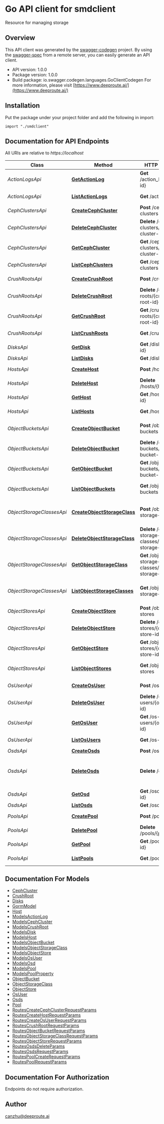 # Go API client for smdclient

Resource for managing storage

## Overview
This API client was generated by the [swagger-codegen](https://github.com/swagger-api/swagger-codegen) project.  By using the [swagger-spec](https://github.com/swagger-api/swagger-spec) from a remote server, you can easily generate an API client.

- API version: 1.0.0
- Package version: 1.0.0
- Build package: io.swagger.codegen.languages.GoClientCodegen
For more information, please visit [https://www.deeproute.ai/](https://www.deeproute.ai/)

## Installation
Put the package under your project folder and add the following in import:
```golang
import "./smdclient"
```

## Documentation for API Endpoints

All URIs are relative to *https://localhost*

Class | Method | HTTP request | Description
------------ | ------------- | ------------- | -------------
*ActionLogsApi* | [**GetActionLog**](docs/ActionLogsApi.md#getactionlog) | **Get** /action_logs/{log-id} | get a action log
*ActionLogsApi* | [**ListActionLogs**](docs/ActionLogsApi.md#listactionlogs) | **Get** /action_logs | get all action logs
*CephClustersApi* | [**CreateCephCluster**](docs/CephClustersApi.md#createcephcluster) | **Post** /ceph-clusters | create ceph cluster
*CephClustersApi* | [**DeleteCephCluster**](docs/CephClustersApi.md#deletecephcluster) | **Delete** /ceph-clusters/{ceph-cluster-id} | delete ceph cluster
*CephClustersApi* | [**GetCephCluster**](docs/CephClustersApi.md#getcephcluster) | **Get** /ceph-clusters/{ceph-cluster-id} | get ceph cluster
*CephClustersApi* | [**ListCephClusters**](docs/CephClustersApi.md#listcephclusters) | **Get** /ceph-clusters | get all ceph cluster
*CrushRootsApi* | [**CreateCrushRoot**](docs/CrushRootsApi.md#createcrushroot) | **Post** /crush-roots | create crush root
*CrushRootsApi* | [**DeleteCrushRoot**](docs/CrushRootsApi.md#deletecrushroot) | **Delete** /crush-roots/{crush-root-id} | delete a crush root
*CrushRootsApi* | [**GetCrushRoot**](docs/CrushRootsApi.md#getcrushroot) | **Get** /crush-roots/{crush-root-id} | get a crush root
*CrushRootsApi* | [**ListCrushRoots**](docs/CrushRootsApi.md#listcrushroots) | **Get** /crush-roots | get all crush roots
*DisksApi* | [**GetDisk**](docs/DisksApi.md#getdisk) | **Get** /disks/{disk-id} | get a disk
*DisksApi* | [**ListDisks**](docs/DisksApi.md#listdisks) | **Get** /disks | get all disks
*HostsApi* | [**CreateHost**](docs/HostsApi.md#createhost) | **Post** /hosts | create a host
*HostsApi* | [**DeleteHost**](docs/HostsApi.md#deletehost) | **Delete** /hosts/{host-id} | delete a host
*HostsApi* | [**GetHost**](docs/HostsApi.md#gethost) | **Get** /hosts/{host-id} | get a host
*HostsApi* | [**ListHosts**](docs/HostsApi.md#listhosts) | **Get** /hosts | get all hosts
*ObjectBucketsApi* | [**CreateObjectBucket**](docs/ObjectBucketsApi.md#createobjectbucket) | **Post** /object-buckets | create an object bucket
*ObjectBucketsApi* | [**DeleteObjectBucket**](docs/ObjectBucketsApi.md#deleteobjectbucket) | **Delete** /object-buckets/{object-bucket-id} | delete an object bucket
*ObjectBucketsApi* | [**GetObjectBucket**](docs/ObjectBucketsApi.md#getobjectbucket) | **Get** /object-buckets/{object-bucket-id} | get an object bucket
*ObjectBucketsApi* | [**ListObjectBuckets**](docs/ObjectBucketsApi.md#listobjectbuckets) | **Get** /object-buckets | get all object buckets
*ObjectStorageClassesApi* | [**CreateObjectStorageClass**](docs/ObjectStorageClassesApi.md#createobjectstorageclass) | **Post** /object-storage-classes | create an object storage class
*ObjectStorageClassesApi* | [**DeleteObjectStorageClass**](docs/ObjectStorageClassesApi.md#deleteobjectstorageclass) | **Delete** /object-storage-classes/{object-storage-class-id} | delete an object storage class
*ObjectStorageClassesApi* | [**GetObjectStorageClass**](docs/ObjectStorageClassesApi.md#getobjectstorageclass) | **Get** /object-storage-classes/{object-storage-class-id} | get an object storage classs
*ObjectStorageClassesApi* | [**ListObjectStorageClasses**](docs/ObjectStorageClassesApi.md#listobjectstorageclasses) | **Get** /object-storage-classes | get all object storage classes
*ObjectStoresApi* | [**CreateObjectStore**](docs/ObjectStoresApi.md#createobjectstore) | **Post** /object-stores | create an object store
*ObjectStoresApi* | [**DeleteObjectStore**](docs/ObjectStoresApi.md#deleteobjectstore) | **Delete** /object-stores/{object-store-id} | delete an object store
*ObjectStoresApi* | [**GetObjectStore**](docs/ObjectStoresApi.md#getobjectstore) | **Get** /object-stores/{object-store-id} | get an object store
*ObjectStoresApi* | [**ListObjectStores**](docs/ObjectStoresApi.md#listobjectstores) | **Get** /object-stores | get all object stores
*OsUserApi* | [**CreateOsUser**](docs/OsUserApi.md#createosuser) | **Post** /os-users | create os user
*OsUserApi* | [**DeleteOsUser**](docs/OsUserApi.md#deleteosuser) | **Delete** /os-users/{os-user-id} | delete os user
*OsUserApi* | [**GetOsUser**](docs/OsUserApi.md#getosuser) | **Get** /os-users/{os-user-id} | get an os user
*OsUserApi* | [**ListOsUsers**](docs/OsUserApi.md#listosusers) | **Get** /os-users | list all kind of os users
*OsdsApi* | [**CreateOsds**](docs/OsdsApi.md#createosds) | **Post** /osds | create osds
*OsdsApi* | [**DeleteOsds**](docs/OsdsApi.md#deleteosds) | **Delete** /osds | delete osds from specific ceph cluster
*OsdsApi* | [**GetOsd**](docs/OsdsApi.md#getosd) | **Get** /osds/{osd-id} | get a osd
*OsdsApi* | [**ListOsds**](docs/OsdsApi.md#listosds) | **Get** /osds | get all osds
*PoolsApi* | [**CreatePool**](docs/PoolsApi.md#createpool) | **Post** /pools | create a pool
*PoolsApi* | [**DeletePool**](docs/PoolsApi.md#deletepool) | **Delete** /pools/{pool-id} | delete a pool
*PoolsApi* | [**GetPool**](docs/PoolsApi.md#getpool) | **Get** /pools/{pool-id} | get a pool
*PoolsApi* | [**ListPools**](docs/PoolsApi.md#listpools) | **Get** /pools | get all pools


## Documentation For Models

 - [CephCluster](docs/CephCluster.md)
 - [CrushRoot](docs/CrushRoot.md)
 - [Disks](docs/Disks.md)
 - [GormModel](docs/GormModel.md)
 - [Host](docs/Host.md)
 - [ModelsActionLog](docs/ModelsActionLog.md)
 - [ModelsCephCluster](docs/ModelsCephCluster.md)
 - [ModelsCrushRoot](docs/ModelsCrushRoot.md)
 - [ModelsDisk](docs/ModelsDisk.md)
 - [ModelsHost](docs/ModelsHost.md)
 - [ModelsObjectBucket](docs/ModelsObjectBucket.md)
 - [ModelsObjectStorageClass](docs/ModelsObjectStorageClass.md)
 - [ModelsObjectStore](docs/ModelsObjectStore.md)
 - [ModelsOsUser](docs/ModelsOsUser.md)
 - [ModelsOsd](docs/ModelsOsd.md)
 - [ModelsPool](docs/ModelsPool.md)
 - [ModelsPoolProperty](docs/ModelsPoolProperty.md)
 - [ObjectBucket](docs/ObjectBucket.md)
 - [ObjectStorageClass](docs/ObjectStorageClass.md)
 - [ObjectStore](docs/ObjectStore.md)
 - [OsUser](docs/OsUser.md)
 - [Osds](docs/Osds.md)
 - [Pool](docs/Pool.md)
 - [RoutesCreateCephClusterRequestParams](docs/RoutesCreateCephClusterRequestParams.md)
 - [RoutesCreateHostRequestParams](docs/RoutesCreateHostRequestParams.md)
 - [RoutesCreateOsUserRequestParams](docs/RoutesCreateOsUserRequestParams.md)
 - [RoutesCrushRootRequestParams](docs/RoutesCrushRootRequestParams.md)
 - [RoutesObjectBucketRequestParams](docs/RoutesObjectBucketRequestParams.md)
 - [RoutesObjectStorageClassRequestParams](docs/RoutesObjectStorageClassRequestParams.md)
 - [RoutesObjectStoreRequestParams](docs/RoutesObjectStoreRequestParams.md)
 - [RoutesOsdsDeleteParams](docs/RoutesOsdsDeleteParams.md)
 - [RoutesOsdsRequestParams](docs/RoutesOsdsRequestParams.md)
 - [RoutesPoolCreateRequestParams](docs/RoutesPoolCreateRequestParams.md)
 - [RoutesPoolRequestParams](docs/RoutesPoolRequestParams.md)


## Documentation For Authorization
 Endpoints do not require authorization.


## Author

canzhu@deeproute.ai

